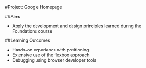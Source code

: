 #Project: Google Homepage

##Aims

* Apply the development and design principles learned during the Foundations course

##Learning Outcomes

* Hands-on experience with positioning
* Extensive use of the flexbox approach
* Debugging using browser developer tools